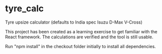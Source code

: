 # tyre_calc
Tyre upsize calculator (defaults to India spec Isuzu D-Max V-Cross)

This project has been created as a learning exercise to get familiar with the React framework. The calculations are verified and the tool is still usable.

Run "npm install" in the checkout folder initially to install all dependencies.

